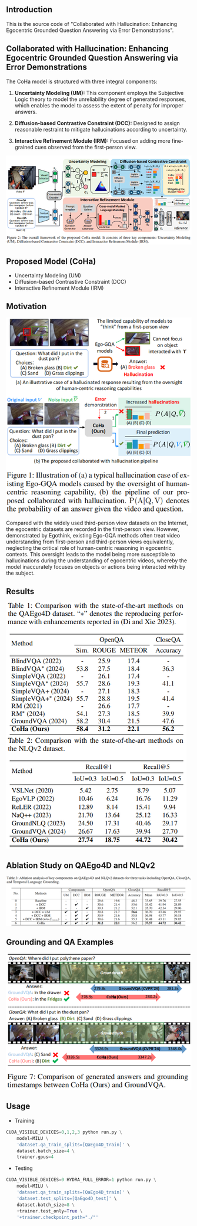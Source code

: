 
## Introduction
This is the source code of "Collaborated with Hallucination: Enhancing Egocentric Grounded Question Answering via Error Demonstrations". 

## Collaborated with Hallucination: Enhancing Egocentric Grounded Question Answering via Error Demonstrations
The CoHa model is structured with three integral components:

1) **Uncertainty Modeling (UM):** This component employs the Subjective Logic theory to model the unreliability degree of generated responses, which enables the model to assess the extent of penalty for improper answers.

2) **Diffusion-based Contrastive Constraint (DCC):** Designed to assign reasonable restraint to mitigate hallucinations according to uncertainty.

3) **Interactive Refinement Module (IRM):** Focused on adding more fine-grained
cues observed from the first-person view.



![MILU](fig/frame-1.26_00.png)

## Proposed Model (CoHa)
* Uncertainty Modeling (UM)
* Diffusion-based Contrastive Constraint (DCC)
* Interactive Refinement Module (IRM)


## Motivation
![Motivation](fig/intro_00.png)

Compared with the widely used third-person view datasets on the Internet, the egocentric datasets are recorded in the first-person view. However, demonstrated by Egothink, existing Ego-GQA methods often treat video understanding from first-person and third-person views equivalently, neglecting the critical role of human-centric reasoning in egocentric contexts. This oversight leads to the model being more susceptible to hallucinations during the understanding of egocentric videos, whereby the model inaccurately focuses on objects or actions being interacted with by the subject.

## Results
![Result](fig/result.png)

## Ablation Study on QAEgo4D and NLQv2
![Result](fig/ablation.png)

## Grounding and QA Examples
![Retrieval](fig/retrieval-1.26_00.png)


## Usage
* Training
```python
CUDA_VISIBLE_DEVICES=0,1,2,3 python run.py \
    model=MILU \
    'dataset.qa_train_splits=[QaEgo4D_train]' \
    dataset.batch_size=4 \
    trainer.gpus=4
```
* Testing
```python
CUDA_VISIBLE_DEVICES=0 HYDRA_FULL_ERROR=1 python run.py \
    model=MILU \
    'dataset.qa_train_splits=[QaEgo4D_train]' \
    'dataset.test_splits=[QaEgo4D_test]' \
    dataset.batch_size=8 \
    +trainer.test_only=True \
    '+trainer.checkpoint_path="./"'
```

